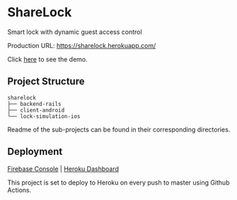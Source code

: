 # ShareLock

Smart lock with dynamic guest access control

Production URL: https://sharelock.herokuapp.com/

Click [here](https://www.youtube.com/watch?v=DE4QFslN538) to see the demo. 

## Project Structure

```
sharelock
├── backend-rails
├── client-android
└── lock-simulation-ios
```

Readme of the sub-projects can be found in their corresponding directories.

## Deployment

[Firebase Console](https://console.firebase.google.com/project/sharelock-3310) |
[Heroku Dashboard](https://dashboard.heroku.com/apps/sharelock)

This project is set to deploy to Heroku on every push to master using Github Actions.
